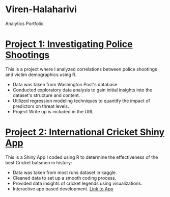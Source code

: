# Viren-Halaharivi
Analytics Portfolio

# [Project 1: Investigating Police Shootings](url)
This is a project where I analyzed correlations between police shootings and victim demographics using R. 

* Data was taken from Washington Post's database
* Conducted exploratory data analysis to gain initial insights into the dataset's structure and content.
* Utilized regression modeling techniques to quantify the impact of predictors on threat levels.
* Project Write up is included in the URL


# [Project 2: International Cricket Shiny App](url)
This is a Shiny App I coded using R to determine the effectiveness of the best Cricket batsmen in history:

* Data was taken from most runs dataset in kaggle.
* Cleaned data to set up a smooth coding process.
* Provided data insights of cricket legends using visualizations.
* Interactive app based development.
[Link to App](http://127.0.0.1:5529/target="_blank")
  

